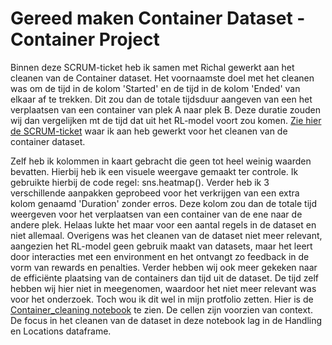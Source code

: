 # Gereed maken Container Dataset - Container Project

Binnen deze SCRUM-ticket heb ik samen met Richal gewerkt aan het cleanen van de Container dataset. Het voornaamste doel met het cleanen was om de tijd in de kolom 'Started' en de tijd in de kolom 'Ended' van elkaar af te trekken. Dit zou dan de totale tijdsduur aangeven van een het verplaatsen van een container van plek A naar plek B. Deze duratie zouden wij dan vergelijken mt de tijd dat uit het RL-model voort zou komen. [Zie hier de SCRUM-ticket](https://github.com/akram090/Portfolio-Applied-Data-Science/blob/main/Tickets%20Scrumboard/Gereed%20maken%20container%20dataset.png) waar ik aan heb gewerkt voor het cleanen van de container dataset. 

Zelf heb ik kolommen in kaart gebracht die geen tot heel weinig waarden bevatten. Hierbij heb ik een visuele weergave gemaakt ter controle. Ik gebruikte hierbij de code regel: sns.heatmap(). Verder heb ik 3 verschillende aanpakken geprobeed voor het verkrijgen van een extra kolom genaamd 'Duration' zonder erros. Deze kolom zou dan de totale tijd weergeven voor het verplaatsen van een container van de ene naar de andere plek. Helaas lukte het maar voor een aantal regels in de dataset en niet allemaal. Overigens was het cleanen van de dataset niet meer relevant, aangezien het RL-model geen gebruik maakt van datasets, maar het leert door interacties met een environment en het ontvangt zo feedback in de vorm van rewards en penalties. Verder hebben wij ook meer gekeken naar de efficiënte plaatsing van de containers dan tijd uit de dataset. De tijd zelf hebben wij hier niet in meegenomen, waardoor het niet meer relevant was voor het onderzoek. Toch wou ik dit wel in mijn protfolio zetten. Hier is de [Container_cleaning notebook](https://github.com/akram090/Portfolio-Applied-Data-Science/blob/main/Datascience%20notebooks/Container_Cleaning%202.ipynb) te zien. De cellen zijn voorzien van context. De focus in het cleanen van de dataset in deze notebook lag in de Handling en Locations dataframe.


